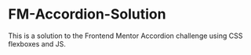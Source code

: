 # FM-Accordion-Solution
This is a solution to the Frontend Mentor Accordion challenge using CSS flexboxes and JS.
